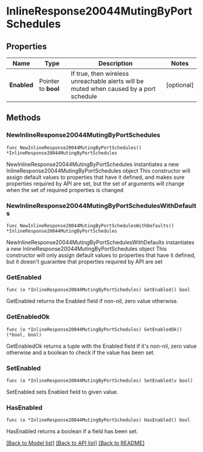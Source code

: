 # InlineResponse20044MutingByPortSchedules

## Properties

Name | Type | Description | Notes
------------ | ------------- | ------------- | -------------
**Enabled** | Pointer to **bool** | If true, then wireless unreachable alerts will be muted when caused by a port schedule | [optional] 

## Methods

### NewInlineResponse20044MutingByPortSchedules

`func NewInlineResponse20044MutingByPortSchedules() *InlineResponse20044MutingByPortSchedules`

NewInlineResponse20044MutingByPortSchedules instantiates a new InlineResponse20044MutingByPortSchedules object
This constructor will assign default values to properties that have it defined,
and makes sure properties required by API are set, but the set of arguments
will change when the set of required properties is changed

### NewInlineResponse20044MutingByPortSchedulesWithDefaults

`func NewInlineResponse20044MutingByPortSchedulesWithDefaults() *InlineResponse20044MutingByPortSchedules`

NewInlineResponse20044MutingByPortSchedulesWithDefaults instantiates a new InlineResponse20044MutingByPortSchedules object
This constructor will only assign default values to properties that have it defined,
but it doesn't guarantee that properties required by API are set

### GetEnabled

`func (o *InlineResponse20044MutingByPortSchedules) GetEnabled() bool`

GetEnabled returns the Enabled field if non-nil, zero value otherwise.

### GetEnabledOk

`func (o *InlineResponse20044MutingByPortSchedules) GetEnabledOk() (*bool, bool)`

GetEnabledOk returns a tuple with the Enabled field if it's non-nil, zero value otherwise
and a boolean to check if the value has been set.

### SetEnabled

`func (o *InlineResponse20044MutingByPortSchedules) SetEnabled(v bool)`

SetEnabled sets Enabled field to given value.

### HasEnabled

`func (o *InlineResponse20044MutingByPortSchedules) HasEnabled() bool`

HasEnabled returns a boolean if a field has been set.


[[Back to Model list]](../README.md#documentation-for-models) [[Back to API list]](../README.md#documentation-for-api-endpoints) [[Back to README]](../README.md)



